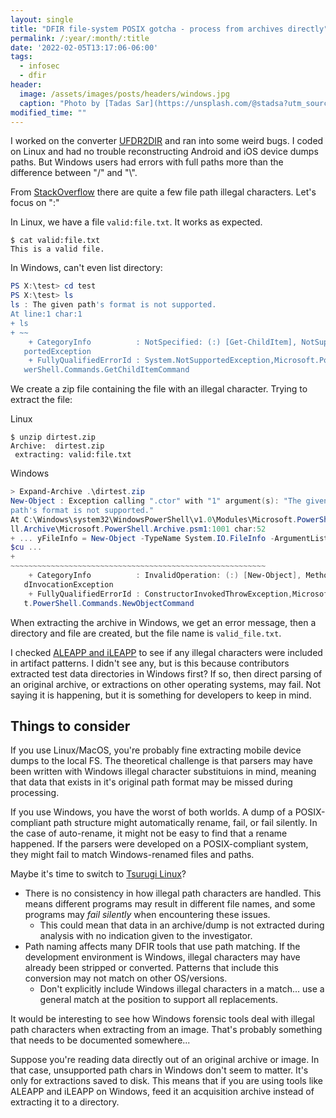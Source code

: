 ```yaml
---
layout: single
title: "DFIR file-system POSIX gotcha - process from archives directly"
permalink: /:year/:month/:title
date: '2022-02-05T13:17:06-06:00'
tags:
  - infosec
  - dfir
header:
  image: /assets/images/posts/headers/windows.jpg
  caption: "Photo by [Tadas Sar](https://unsplash.com/@stadsa?utm_source=unsplash&utm_medium=referral&utm_content=creditCopyText) on [Unsplash](https://unsplash.com/s/photos/fast?utm_source=unsplash&utm_medium=referral&utm_content=creditCopyText)"
modified_time: ""
---
```

 
I worked on the converter [UFDR2DIR](https://github.com/DFIRScience/UFDR2DIR) and ran into some weird bugs.
I coded on Linux and had no trouble reconstructing Android and iOS device dumps paths. But Windows users
had errors with full paths more than the difference between "/" and "\\".

From [StackOverflow](https://stackoverflow.com/questions/1976007/what-characters-are-forbidden-in-windows-and-linux-directory-names)
there are quite a few file path illegal characters. Let's focus on ":"

In Linux, we have a file ```valid:file.txt```. It works as expected.

```shell
$ cat valid:file.txt 
This is a valid file.
```

In Windows, can't even list directory:

```powershell
PS X:\test> cd test
PS X:\test> ls
ls : The given path's format is not supported.
At line:1 char:1
+ ls
+ ~~
    + CategoryInfo          : NotSpecified: (:) [Get-ChildItem], NotSup
   portedException
    + FullyQualifiedErrorId : System.NotSupportedException,Microsoft.Po
   werShell.Commands.GetChildItemCommand
```

We create a zip file containing the file with an illegal character. Trying to extract the file:

Linux

```shell
$ unzip dirtest.zip 
Archive:  dirtest.zip
 extracting: valid:file.txt  
```

Windows

```powershell
> Expand-Archive .\dirtest.zip
New-Object : Exception calling ".ctor" with "1" argument(s): "The given
path's format is not supported."
At C:\Windows\system32\WindowsPowerShell\v1.0\Modules\Microsoft.PowerShe
ll.Archive\Microsoft.PowerShell.Archive.psm1:1001 char:52
+ ... yFileInfo = New-Object -TypeName System.IO.FileInfo -ArgumentList
$cu ...
+
~~~~~~~~~~~~~~~~~~~~~~~~~~~~~~~~~~~~~~~~~~~~~~~~~~~~~~~~~
    + CategoryInfo          : InvalidOperation: (:) [New-Object], Metho
   dInvocationException
    + FullyQualifiedErrorId : ConstructorInvokedThrowException,Microsof
   t.PowerShell.Commands.NewObjectCommand
```

When extracting the archive in Windows, we get an error message, then a directory and file are created, but the file name is ```valid_file.txt```.

I checked [ALEAPP and iLEAPP](https://github.com/abrignoni/iLEAPP/blob/master/scripts/ilap_artifacts.py) to see if any illegal characters were included in artifact patterns. I didn't see any, but is this because contributors extracted test data directories in Windows first? If so, then direct parsing of an original archive, or extractions on other operating systems, may fail. Not saying it is happening, but it is something for developers to keep in mind.

## Things to consider

If you use Linux/MacOS, you're probably fine extracting mobile device dumps to the local FS. The theoretical challenge is that parsers may have been written with Windows illegal character substituions in mind, meaning that data that exists in it's original path format may be missed during processing.

If you use Windows, you have the worst of both worlds. A dump of a POSIX-compliant path structure might automatically rename, fail, or fail silently. In the case of auto-rename, it might not be easy to find that a rename happened. If the parsers were developed on a POSIX-compliant system, they might fail to match Windows-renamed files and paths.

Maybe it's time to switch to [Tsurugi Linux](https://tsurugi-linux.org/)?

* There is no consistency in how illegal path characters are handled. This means different programs may result in different file names, and some programs may *fail silently* when encountering these issues.
  * This could mean that data in an archive/dump is not extracted during analysis with no indication given to the investigator.
* Path naming affects many DFIR tools that use path matching. If the development environment is Windows, illegal characters may have already been stripped or converted. Patterns that include this conversion may not match on other OS/versions.
  * Don't explicitly include Windows illegal characters in a match... use a general match at the position to support all replacements.

It would be interesting to see how Windows forensic tools deal with illegal path characters when extracting from an image. That's probably something that needs to be documented somewhere...

Suppose you're reading data directly out of an original archive or image. In that case, unsupported path chars in Windows don't seem to matter. It's only for extractions saved to disk. This means that if you are using tools like ALEAPP and iLEAPP on Windows, feed it an acquisition archive instead of extracting it to a directory.